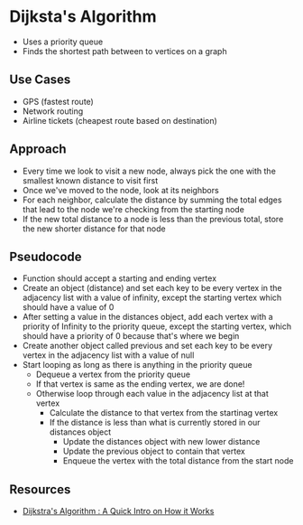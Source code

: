 # Dijksta's Algorithm

-   Uses a priority queue
-   Finds the shortest path between to vertices on a graph

## Use Cases

-   GPS (fastest route)
-   Network routing
-   Airline tickets (cheapest route based on destination)

## Approach

-   Every time we look to visit a new node, always pick the one with the smallest known distance to visit first
-   Once we've moved to the node, look at its neighbors
-   For each neighbor, calculate the distance by summing the total edges that lead to the node we're checking from the starting node
-   If the new total distance to a node is less than the previous total, store the new shorter distance for that node

## Pseudocode

-   Function should accept a starting and ending vertex
-   Create an object (distance) and set each key to be every vertex in the adjacency list with a value of infinity, except the starting vertex which should have a value of 0
-   After setting a value in the distances object, add each vertex with a priority of Infinity to the priority queue, except the starting vertex, which should have a priority of 0 because that's where we begin
-   Create another object called previous and set each key to be every vertex in the adjacency list with a value of null
-   Start looping as long as there is anything in the priority queue
    -   Dequeue a vertex from the priority queue
    -   If that vertex is same as the ending vertex, we are done!
    -   Otherwise loop through each value in the adjacency list at that vertex
        -   Calculate the distance to that vertex from the startinag vertex
        -   If the distance is less than what is currently stored in our distances object
            -   Update the distances object with new lower distance
            -   Update the previous object to contain that vertex
            -   Enqueue the vertex with the total distance from the start node

## Resources

-   [Dijkstra's Algorithm : A Quick Intro on How it Works
    ](https://www.youtube.com/watch?v=eFZCPlZCyIM)
